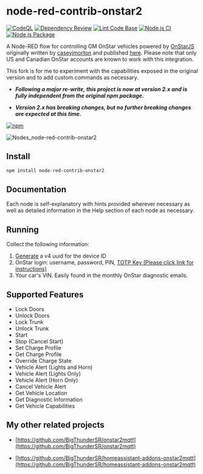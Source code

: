 # node-red-contrib-onstar2

[![CodeQL](https://github.com/BigThunderSR/node-red-contrib-onstar2/actions/workflows/codeql-analysis.yml/badge.svg)](https://github.com/BigThunderSR/node-red-contrib-onstar2/actions/workflows/codeql-analysis.yml)
[![Dependency Review](https://github.com/BigThunderSR/node-red-contrib-onstar2/actions/workflows/dependency-review.yml/badge.svg)](https://github.com/BigThunderSR/node-red-contrib-onstar2/actions/workflows/dependency-review.yml)
[![Lint Code Base](https://github.com/BigThunderSR/node-red-contrib-onstar2/actions/workflows/super-linter.yml/badge.svg)](https://github.com/BigThunderSR/node-red-contrib-onstar2/actions/workflows/super-linter.yml)
[![Node.js CI](https://github.com/BigThunderSR/node-red-contrib-onstar2/actions/workflows/node.js.yml/badge.svg)](https://github.com/BigThunderSR/node-red-contrib-onstar2/actions/workflows/node.js.yml)
[![Node.js Package](https://github.com/BigThunderSR/node-red-contrib-onstar2/actions/workflows/npm-publish.yml/badge.svg)](https://github.com/BigThunderSR/node-red-contrib-onstar2/actions/workflows/npm-publish.yml)
<!-- [![Notarize Assets with CAS](https://github.com/BigThunderSR/node-red-contrib-onstar2/actions/workflows/cas_notarize.yml/badge.svg)](https://github.com/BigThunderSR/node-red-contrib-onstar2/actions/workflows/cas_notarize.yml)
[![Authenticate Assets with CAS](https://github.com/BigThunderSR/node-red-contrib-onstar2/actions/workflows/cas_authenticate.yml/badge.svg)](https://github.com/BigThunderSR/node-red-contrib-onstar2/actions/workflows/cas_authenticate.yml) -->

A Node-RED flow for controlling GM OnStar vehicles powered by [OnStarJS](https://github.com/samrum/OnStarJS) originally written by [caseyjmorton](https://www.npmjs.com/~caseyjmorton) and published [here](https://www.npmjs.com/package/node-red-contrib-onstar). Please note that only US and Canadian OnStar accounts are known to work with this integration.

This fork is for me to experiment with the capabilities exposed in the original version and to add custom commands as necessary.

- ***Following a major re-write, this project is now at version 2.x and is fully independent from the original npm package.***

- ***Version 2.x has breaking changes, but no further breaking changes are expected at this time.***

[![npm](https://img.shields.io/npm/v/node-red-contrib-onstar2.svg)](https://www.npmjs.com/package/node-red-contrib-onstar2)

<!-- ![node-red-contrib-onstar2-sample_s](https://user-images.githubusercontent.com/17056173/205470439-c27a5fc0-2ec3-4043-bef3-408042f78d29.png) -->
![Nodes_node-red-contrib-onstar2](https://github.com/BigThunderSR/node-red-contrib-onstar2/assets/17056173/dc0a0993-5e64-4445-b38e-f24a90c2256c)

## Install

```sh
npm install node-red-contrib-onstar2
```

## Documentation

Each node is self-explanatory with hints provided wherever necessary as well as detailed information in the Help section of each node as necessary.

## Running

Collect the following information:

1. [Generate](https://www.uuidgenerator.net/version4) a v4 uuid for the device ID
1. OnStar login: username, password, PIN, [TOTP Key (Please click link for instructions)](https://github.com/BigThunderSR/OnStarJS?tab=readme-ov-file#new-requirement-as-of-2024-11-19)
1. Your car's VIN. Easily found in the monthly OnStar diagnostic emails.

## Supported Features

- Lock Doors
- Unlock Doors
- Lock Trunk
- Unlock Trunk
- Start
- Stop (Cancel Start)
- Set Charge Profile
- Get Charge Profile
- Override Charge State
- Vehicle Alert (Lights and Horn)
- Vehicle Alert (Lights Only)
- Vehicle Alert (Horn Only)
- Cancel Vehicle Alert
- Get Vehicle Location
- Get Diagnostic Information
- Get Vehicle Capabilities

## My other related projects

- [https://github.com/BigThunderSR/onstar2mqtt](https://github.com/BigThunderSR/onstar2mqtt)

- [https://github.com/BigThunderSR/homeassistant-addons-onstar2mqtt](https://github.com/BigThunderSR/homeassistant-addons-onstar2mqtt)
